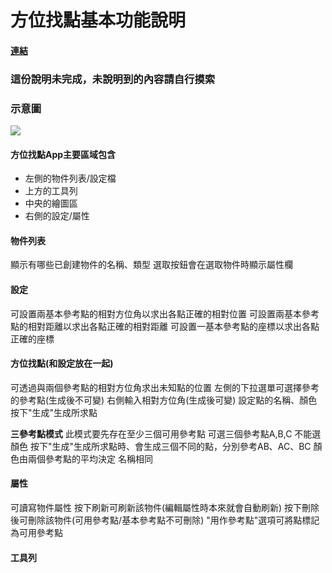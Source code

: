 # 方位找點基本功能說明
#### [連結](facingtopos)
### 這份說明未完成，未說明到的內容請自行摸索
### 示意圖
![](https://i.imgur.com/QV1deNF.png)
#### 方位找點App主要區域包含
+ 左側的物件列表/設定檔
+ 上方的工具列
+ 中央的繪圖區
+ 右側的設定/屬性
#### 物件列表
顯示有哪些已創建物件的名稱、類型
選取按鈕會在選取物件時顯示屬性欄
#### 設定
可設置兩基本參考點的相對方位角以求出各點正確的相對位置
可設置兩基本參考點的相對距離以求出各點正確的相對距離
可設置一基本參考點的座標以求出各點正確的座標
#### 方位找點(和設定放在一起)
可透過與兩個參考點的相對方位角求出未知點的位置
左側的下拉選單可選擇參考的參考點(生成後不可變)
右側輸入相對方位角(生成後可變)
設定點的名稱、顏色
按下"生成"生成所求點

**三參考點模式**
此模式要先存在至少三個可用參考點
可選三個參考點A,B,C
不能選顏色
按下"生成"生成所求點時、會生成三個不同的點，分別參考AB、AC、BC
顏色由兩個參考點的平均決定
名稱相同
#### 屬性
可讀寫物件屬性
按下刷新可刷新該物件(編輯屬性時本來就會自動刷新)
按下刪除後可刪除該物件(可用參考點/基本參考點不可刪除)
"用作參考點"選項可將點標記為可用參考點
#### 工具列